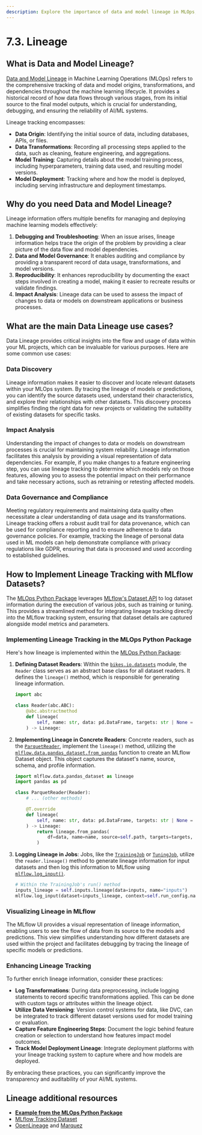 ```yaml
---
description: Explore the importance of data and model lineage in MLOps, learn how to track the origin and transformations of data throughout the machine learning lifecycle.
---
```


# 7.3. Lineage

## What is Data and Model Lineage?

[Data and Model Lineage](https://en.wikipedia.org/wiki/Data_lineage) in Machine Learning Operations (MLOps) refers to the comprehensive tracking of data and model origins, transformations, and dependencies throughout the machine learning lifecycle. It provides a historical record of how data flows through various stages, from its initial source to the final model outputs, which is crucial for understanding, debugging, and ensuring the reliability of AI/ML systems.

Lineage tracking encompasses:

- **Data Origin**: Identifying the initial source of data, including databases, APIs, or files.
- **Data Transformations**: Recording all processing steps applied to the data, such as cleaning, feature engineering, and aggregations.
- **Model Training**: Capturing details about the model training process, including hyperparameters, training data used, and resulting model versions.
- **Model Deployment**: Tracking where and how the model is deployed, including serving infrastructure and deployment timestamps.

## Why do you need Data and Model Lineage?

Lineage information offers multiple benefits for managing and deploying machine learning models effectively:

1. **Debugging and Troubleshooting**: When an issue arises, lineage information helps trace the origin of the problem by providing a clear picture of the data flow and model dependencies.
2. **Data and Model Governance**: It enables auditing and compliance by providing a transparent record of data usage, transformations, and model versions.
3. **Reproducibility**: It enhances reproducibility by documenting the exact steps involved in creating a model, making it easier to recreate results or validate findings.
4. **Impact Analysis**: Lineage data can be used to assess the impact of changes to data or models on downstream applications or business processes.

## What are the main Data Lineage use cases?

Data Lineage provides critical insights into the flow and usage of data within your ML projects, which can be invaluable for various purposes. Here are some common use cases:

### Data Discovery

Lineage information makes it easier to discover and locate relevant datasets within your MLOps system. By tracing the lineage of models or predictions, you can identify the source datasets used, understand their characteristics, and explore their relationships with other datasets. This discovery process simplifies finding the right data for new projects or validating the suitability of existing datasets for specific tasks.

### Impact Analysis

Understanding the impact of changes to data or models on downstream processes is crucial for maintaining system reliability. Lineage information facilitates this analysis by providing a visual representation of data dependencies. For example, if you make changes to a feature engineering step, you can use lineage tracking to determine which models rely on those features, allowing you to assess the potential impact on their performance and take necessary actions, such as retraining or retesting affected models.

### Data Governance and Compliance

Meeting regulatory requirements and maintaining data quality often necessitate a clear understanding of data usage and its transformations. Lineage tracking offers a robust audit trail for data provenance, which can be used for compliance reporting and to ensure adherence to data governance policies. For example, tracking the lineage of personal data used in ML models can help demonstrate compliance with privacy regulations like GDPR, ensuring that data is processed and used according to established guidelines.

## How to Implement Lineage Tracking with MLflow Datasets?

The [MLOps Python Package](https://github.com/fmind/mlops-python-package) leverages [MLflow's Dataset API](https://mlflow.org/docs/latest/python_api/mlflow.data.html) to log dataset information during the execution of various jobs, such as training or tuning. This provides a streamlined method for integrating lineage tracking directly into the MLflow tracking system, ensuring that dataset details are captured alongside model metrics and parameters.

### Implementing Lineage Tracking in the MLOps Python Package

Here's how lineage is implemented within the [MLOps Python Package](https://github.com/fmind/mlops-python-package):

1. **Defining Dataset Readers**: Within the [`bikes.io.datasets`](https://github.com/fmind/mlops-python-package/blob/main/src/bikes/io/datasets.py) module, the `Reader` class serves as an abstract base class for all dataset readers. It defines the `lineage()` method, which is responsible for generating lineage information.

    ```python
    import abc

    class Reader(abc.ABC):
        @abc.abstractmethod
        def lineage(
            self, name: str, data: pd.DataFrame, targets: str | None = None, predictions: str | None = None,
        ) -> Lineage:
    ```

2. **Implementing Lineage in Concrete Readers**: Concrete readers, such as the [`ParquetReader`](https://github.com/fmind/mlops-python-package/blob/main/src/bikes/io/datasets.py), implement the `lineage()` method, utilizing the [`mlflow.data.pandas_dataset.from_pandas`](https://mlflow.org/docs/latest/python_api/mlflow.data.html#mlflow.data.from_pandas) function to create an MLflow Dataset object. This object captures the dataset's name, source, schema, and profile information.

    ```python
    import mlflow.data.pandas_dataset as lineage
    import pandas as pd

    class ParquetReader(Reader):
        # ... (other methods)

        @T.override
        def lineage(
            self, name: str, data: pd.DataFrame, targets: str | None = None, predictions: str | None = None,
        ) -> Lineage:
            return lineage.from_pandas(
                df=data, name=name, source=self.path, targets=targets, predictions=predictions
            )
    ```

3. **Logging Lineage in Jobs**: Jobs, like the [`TrainingJob`](https://github.com/fmind/mlops-python-package/blob/main/src/bikes/jobs/training.py) or [`TuningJob`](https://github.com/fmind/mlops-python-package/blob/main/src/bikes/jobs/tuning.py), utilize the `reader.lineage()` method to generate lineage information for input datasets and then log this information to MLflow using [`mlflow.log_input()`](https://mlflow.org/docs/latest/python_api/mlflow.html?highlight=log_input#mlflow.log_input).

    ```python
    # Within the TrainingJob's run() method
    inputs_lineage = self.inputs.lineage(data=inputs, name="inputs")
    mlflow.log_input(dataset=inputs_lineage, context=self.run_config.name)
    ```

### Visualizing Lineage in MLflow

The MLflow UI provides a visual representation of lineage information, enabling users to see the flow of data from its source to the models and predictions. This view simplifies understanding how different datasets are used within the project and facilitates debugging by tracing the lineage of specific models or predictions.

### Enhancing Lineage Tracking

To further enrich lineage information, consider these practices:

- **Log Transformations**: During data preprocessing, include logging statements to record specific transformations applied. This can be done with custom tags or attributes within the lineage object.
- **Utilize Data Versioning**: Version control systems for data, like DVC, can be integrated to track different dataset versions used for model training or evaluation.
- **Capture Feature Engineering Steps**: Document the logic behind feature creation or selection to understand how features impact model outcomes.
- **Track Model Deployment Lineage**: Integrate deployment platforms with your lineage tracking system to capture where and how models are deployed.

By embracing these practices, you can significantly improve the transparency and auditability of your AI/ML systems.

## Lineage additional resources

- **[Example from the MLOps Python Package](https://github.com/fmind/mlops-python-package/blob/main/src/bikes/io/datasets.py)**
- [MLflow Tracking Dataset](https://mlflow.org/docs/latest/tracking.html#tracking-datasets)
- [OpenLineage](https://openlineage.io/) and [Marquez](https://marquezproject.github.io/)
